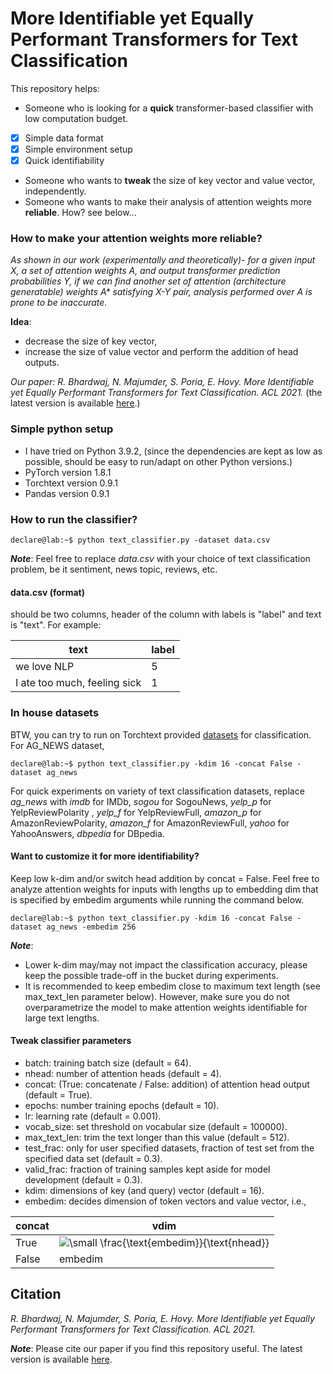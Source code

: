 # More Identifiable yet Equally Performant Transformers for Text Classification

This repository helps:
* Someone who is looking for a **quick** transformer-based classifier with low computation budget. 
- [x] Simple data format 
- [x] Simple environment setup
- [x] Quick identifiability 
* Someone who wants to **tweak** the size of key vector and value vector, independently.
* Someone who wants to make their analysis of attention weights more **reliable**. How? see below...

### How to make your attention weights more reliable?

_As shown in our work (experimentally and theoretically)- for a given input X, a set of attention weights A, and output transformer prediction probabilities Y, if we can find another set of attention (architecture generatable) weights A* satisfying X-Y pair, analysis performed over A is prone to be inaccurate._ 

**Idea**:
* decrease the size of key vector,
* increase the size of value vector and perform the addition of head outputs.

*Our paper:* _R. Bhardwaj, ‪N. Majumder, S. Poria, E. Hovy. More Identifiable yet Equally Performant Transformers for Text Classification. ACL 2021._ (the latest version is available [here](https://arxiv.org/abs/2106.01269).)

### Simple python setup
* I have tried on Python 3.9.2, 
(since the dependencies are kept as low as possible, should be easy to run/adapt on other Python versions.)
* PyTorch version 1.8.1
* Torchtext version 0.9.1
* Pandas version 0.9.1

### How to run the classifier?
```console
declare@lab:~$ python text_classifier.py -dataset data.csv
```
***Note***: Feel free to replace _data.csv_ with your choice of text classification problem, be it sentiment, news topic, reviews, etc.

#### data.csv (format)
should be two columns, header of the column with labels is "label" and text is "text". For example:

| text | label |
|-------|-----|
| we love NLP  | 5 |
| I ate too much, feeling sick   | 1  |

### In house datasets
BTW, you can try to run on Torchtext provided [datasets](https://pytorch.org/text/stable/datasets.html#id5) for classification. For AG_NEWS dataset,  
```console
declare@lab:~$ python text_classifier.py -kdim 16 -concat False -dataset ag_news
```
For quick experiments on variety of text classification datasets, replace _ag_news_ with _imdb_ for IMDb, _sogou_ for SogouNews, _yelp_p_ for YelpReviewPolarity
, _yelp_f_ for YelpReviewFull, _amazon_p_ for AmazonReviewPolarity, _amazon_f_ for AmazonReviewFull, _yahoo_ for YahooAnswers, _dbpedia_ for DBpedia.

#### Want to customize it for more identifiability?
Keep low k-dim and/or switch head addition by concat = False. Feel free to analyze attention weights for inputs with lengths up to embedding dim that is specified by embedim arguments while running the command below. 

```console
declare@lab:~$ python text_classifier.py -kdim 16 -concat False -dataset ag_news -embedim 256
```
***Note***: 
* Lower k-dim may/may not impact the classification accuracy, please keep the possible trade-off in the bucket during experiments.
* It is recommended to keep embedim close to maximum text length (see max_text_len parameter below). However, make sure you do not overparametrize the model to make attention weights identifiable for large text lengths.  

#### Tweak classifier parameters
* batch: training batch size (default = 64).
* nhead: number of attention heads (default = 4).
* concat: (True: concatenate / False: addition) of attention head output (default = True).
* epochs: number training epochs (default = 10).
* lr: learning rate (default = 0.001).
* vocab_size: set threshold on vocabular size (default = 100000).
* max_text_len: trim the text longer than this value (default = 512).
* test_frac: only for user specified datasets, fraction of test set from the specified data set (default = 0.3).
* valid_frac: fraction of training samples kept aside for model development (default = 0.3).
* kdim: dimensions of key (and query) vector (default = 16).
* embedim: decides dimension of token vectors and value vector, i.e.,

| concat | vdim |
|-------|-----|
| True  | <img src="https://latex.codecogs.com/svg.latex?\small&space;\frac{\text{embedim}}{\text{nhead}}" title="\small \frac{\text{embedim}}{\text{nhead}}" />|
| False  | embedim |

## Citation

_R. Bhardwaj, ‪N. Majumder, S. Poria, E. Hovy. More Identifiable yet Equally Performant Transformers for Text Classification. ACL 2021._

***Note***: Please cite our paper if you find this repository useful. The latest version is available [here](https://arxiv.org/abs/2106.01269).

